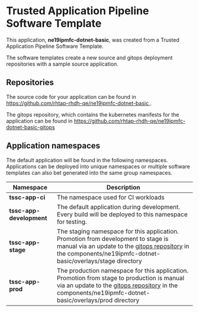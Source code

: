 # Trusted Application Pipeline Software Template

This application, **ne19ipmfc-dotnet-basic**, was created from a Trusted Application Pipeline Software Template.

The software templates create a new source and gitops deployment repositories with a sample source application. 

## Repositories

The source code for your application can be found in [https://github.com/rhtap-rhdh-qe/ne19ipmfc-dotnet-basic ](https://github.com/rhtap-rhdh-qe/ne19ipmfc-dotnet-basic ).
 
The gitops repository, which contains the kubernetes manifests for the application can be found in 
[https://github.com/rhtap-rhdh-qe/ne19ipmfc-dotnet-basic-gitops ](https://github.com/rhtap-rhdh-qe/ne19ipmfc-dotnet-basic-gitops ) 

## Application namespaces 

The default application will be found in the following namespaces. Applications can be deployed into unique namespaces or multiple software templates can also bet generated into the same group namespaces.  

|  Namespace   |  Description   |  
| -------- | -------- |
| **tssc-app-ci** | The namespace used for CI workloads |
| **tssc-app-development** | The default application during development. Every build will be deployed to this namespace for testing. |
| **tssc-app-stage** | The staging namespace for this application. Promotion from development to stage is manual via an update to the [gitops repository](https://github.com/rhtap-rhdh-qe/ne19ipmfc-dotnet-basic-gitops ) in the components/ne19ipmfc-dotnet-basic/overlays/stage directory |
| **tssc-app-prod** | The production namespace for this application. Promotion from stage to production is manual via an update to the [gitops repository](https://github.com/rhtap-rhdh-qe/ne19ipmfc-dotnet-basic-gitops ) in the components/ne19ipmfc-dotnet-basic/overlays/prod directory |